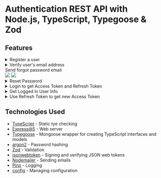 # Authentication REST API with Node.js, TypeScript, Typegoose & Zod

## Features
<details>
<summary>Register a user</summary>
  <img src="https://user-images.githubusercontent.com/86552266/180679864-d598cc3f-229e-44f1-9d19-571ebbb097aa.png">
</details>
<details>
<summary>Verify user's email address</summary>
  <img src="https://user-images.githubusercontent.com/86552266/180679646-2dedfb60-5b1f-49e9-8c74-33f563b16e4c.png">
  <img src="https://user-images.githubusercontent.com/86552266/180679650-35f5c7e3-16d5-4323-8e3f-1dcb4d772d93.png">
</details>
<summary>Send forgot password email</summary>
  <img src="https://user-images.githubusercontent.com/86552266/180680103-30a64fe9-d748-48b3-923e-0147c2fa084c.png">
  <img src="https://user-images.githubusercontent.com/86552266/180680109-90309a58-ff21-4fbb-a51e-7610e22308ce.png">
</details>
<details>
<summary>Reset Password</summary>
  <img src="https://user-images.githubusercontent.com/86552266/180680693-82d5795c-911f-45f6-b75a-c76d008de063.png">
  <img src="[https://user-images.githubusercontent.com/86552266/180680693-82d5795c-911f-45f6-b75a-c76d008de063.png](https://user-images.githubusercontent.com/86552266/180680699-9e40a245-a83e-45a3-b1fd-cdbd56a3628a.png)">
</details>
<details>
<summary>Login to get Access Token and Refresh Token</summary>
  <img src="https://user-images.githubusercontent.com/86552266/180680989-1ef3c39f-a787-4da5-854c-9986e7a7cc97.png">
</details>
<details>
<summary>Get Logged In User Info</summary>
  <img src="https://user-images.githubusercontent.com/86552266/180681100-6970b26c-69aa-4ca7-99ad-a7a0568b82fc.png">
</details>
<details>
<summary>Use Refresh Token to get new Access Token</summary>
  <img src="https://user-images.githubusercontent.com/86552266/180681255-b01dbe9d-14e7-4cda-850f-a3b28ece65cd.png">
</details>

## Technologies Used
- [TypeScript](https://www.typescriptlang.org/) - Static tye checking 
- [Express@5](https://expressjs.com/en/5x/api.html) - Web server
- [Typegoose](https://typegoose.github.io/typegoose/) - Mongoose wrapper for creating TypeScript interfaces and models
- [argon2](https://github.com/ranisalt/node-argon2#readme) - Password hashing
- [Zod](https://github.com/colinhacks/zod) - Validation
- [jsonwebtoken](https://github.com/auth0/node-jsonwebtoken) - Signing and verifying JSON web tokens
- [Nodemailer](https://nodemailer.com/about/) - Sending emails
- [Pino](https://github.com/pinojs/pino) - Logging
- [config](https://github.com/lorenwest/node-config) - Managing configuration
